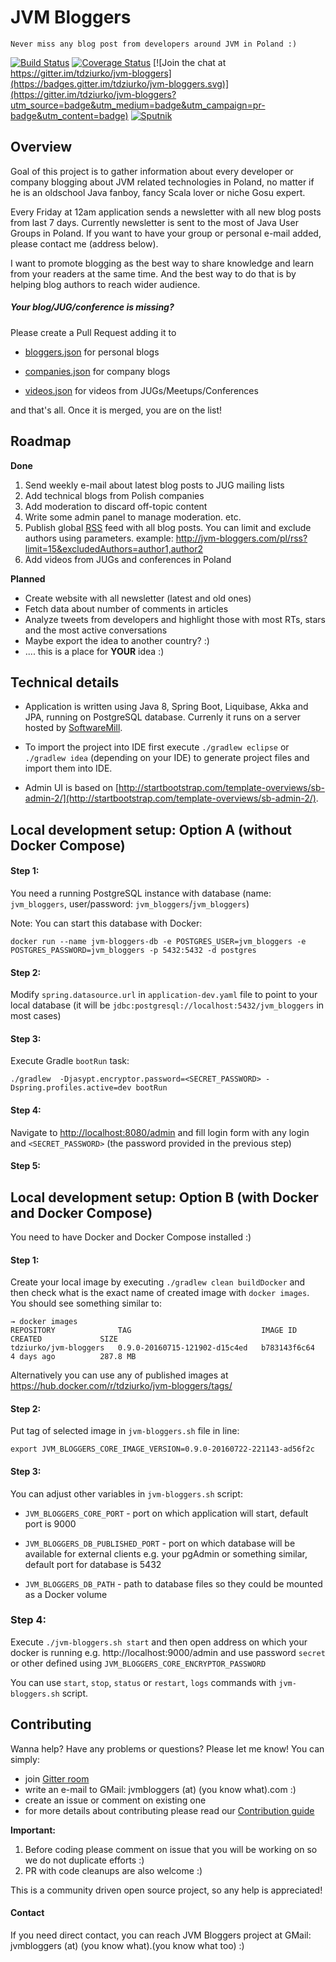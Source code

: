 # JVM Bloggers

    Never miss any blog post from developers around JVM in Poland :)

[![Build Status](https://travis-ci.org/tdziurko/jvm-bloggers.svg?branch=master)](https://travis-ci.org/tdziurko/jvm-bloggers)  [![Coverage Status](https://coveralls.io/repos/tdziurko/jvm-bloggers/badge.svg?branch=master&service=github)](https://coveralls.io/github/tdziurko/jvm-bloggers?branch=master)  [![Join the chat at https://gitter.im/tdziurko/jvm-bloggers](https://badges.gitter.im/tdziurko/jvm-bloggers.svg)](https://gitter.im/tdziurko/jvm-bloggers?utm_source=badge&utm_medium=badge&utm_campaign=pr-badge&utm_content=badge) [![Sputnik](https://sputnik.ci/conf/badge)](https://sputnik.ci/app#/builds/tdziurko/jvm-bloggers)

## Overview
Goal of this project is to gather information about every developer or company blogging about JVM related technologies in Poland, no matter if he is an oldschool 
Java fanboy, fancy Scala lover or niche Gosu expert.

Every Friday at 12am application sends a newsletter with all new blog posts from last 7 days. Currently newsletter is sent to the most of Java User Groups 
in Poland. If you want to have your group or personal e-mail added, please contact me (address below).

I want to promote blogging as the best way to share knowledge and learn from your readers at the same time. And the best way to do that is by helping blog authors to reach wider audience.

##### Your blog/JUG/conference is missing?
Please create a Pull Request adding it to
 
* [bloggers.json](src/main/resources/blogs/bloggers.json) for personal blogs

* [companies.json](src/main/resources/blogs/companies.json) for company blogs

* [videos.json](src/main/resources/blogs/videos.json) for videos from JUGs/Meetups/Conferences

and that's all. Once it is merged, you are on the list!
 
## Roadmap

__Done__

1. Send weekly e-mail about latest blog posts to JUG mailing lists
2. Add technical blogs from Polish companies
3. Add moderation to discard off-topic content
4. Write some admin panel to manage moderation. etc.
5. Publish global [RSS](http://jvm-bloggers.com/pl/rss) feed with all blog posts. You can limit and exclude authors using parameters. example: http://jvm-bloggers.com/pl/rss?limit=15&excludedAuthors=author1,author2 
6. Add videos from JUGs and conferences in Poland

__Planned__
* Create website with all newsletter (latest and old ones)
* Fetch data about number of comments in articles
* Analyze tweets from developers and highlight those with most RTs, stars and the most active conversations
*  Maybe export the idea to another country? :)
* .... this is a place for __YOUR__ idea :)

## Technical details

* Application is written using Java 8, Spring Boot, Liquibase, Akka and JPA, running on PostgreSQL database. Currenly it runs on a server hosted by [SoftwareMill](http://SoftwareMill.com).

* To import the project into IDE first execute `./gradlew eclipse` or `./gradlew idea` (depending on your IDE) to generate project files and import them into IDE.

* Admin UI is based on [http://startbootstrap.com/template-overviews/sb-admin-2/](http://startbootstrap.com/template-overviews/sb-admin-2/).


## Local development setup: Option A (without Docker Compose)
 
#### Step 1: 

You need a running PostgreSQL instance with database (name: `jvm_bloggers`, user/password: `jvm_bloggers`/`jvm_bloggers`)


Note: You can start this database with Docker:

    docker run --name jvm-bloggers-db -e POSTGRES_USER=jvm_bloggers -e POSTGRES_PASSWORD=jvm_bloggers -p 5432:5432 -d postgres

#### Step 2:

Modify `spring.datasource.url` in `application-dev.yaml` file to point to your local database (it will be `jdbc:postgresql://localhost:5432/jvm_bloggers` in most cases) 

#### Step 3:

Execute Gradle `bootRun` task:

    ./gradlew  -Djasypt.encryptor.password=<SECRET_PASSWORD> -Dspring.profiles.active=dev bootRun

#### Step 4:

Navigate to [http://localhost:8080/admin](http://localhost:8080/admin) and fill login form with any login and `<SECRET_PASSWORD>` (the password provided in the previous step)

#### Step 5:

## Local development setup: Option B (with Docker and Docker Compose)

You need to have Docker and Docker Compose installed :)

#### Step 1:

Create your local image by executing `./gradlew clean buildDocker` and then check what is the exact name of created image with `docker images`. You should see something similar to:

    → docker images
    REPOSITORY              TAG                             IMAGE ID            CREATED             SIZE
    tdziurko/jvm-bloggers   0.9.0-20160715-121902-d15c4ed   b783143f6c64        4 days ago          287.8 MB

Alternatively you can use any of published images at https://hub.docker.com/r/tdziurko/jvm-bloggers/tags/
 
#### Step 2:

Put tag of selected image in `jvm-bloggers.sh` file in line:
    
    export JVM_BLOGGERS_CORE_IMAGE_VERSION=0.9.0-20160722-221143-ad56f2c

#### Step 3:

You can adjust other variables in `jvm-bloggers.sh` script:

* `JVM_BLOGGERS_CORE_PORT` - port on which application will start, default port is 9000

* `JVM_BLOGGERS_DB_PUBLISHED_PORT` - port on which database will be available for external clients e.g. your pgAdmin or something similar, default port for database is 5432
 
* `JVM_BLOGGERS_DB_PATH` - path to database files so they could be mounted as a Docker volume 


### Step 4:

Execute `./jvm-bloggers.sh start` and then open address on which your docker is running e.g. http://localhost:9000/admin and use password `secret` or other defined using `JVM_BLOGGERS_CORE_ENCRYPTOR_PASSWORD` 

You can use `start`, `stop`, `status` or `restart`, `logs` commands with `jvm-bloggers.sh` script.

## Contributing

Wanna help? Have any problems or questions? Please let me know! You can simply:

* join [Gitter room](https://gitter.im/tdziurko/jvm-bloggers)
* write an e-mail to GMail: jvmbloggers (at) (you know what).com :)
* create an issue or comment on existing one 
* for more details about contributing please read our [Contribution guide](CONTRIBUTING.md)


**Important:** 

1. Before coding please comment on issue that you will be working on so we do not duplicate efforts :)
2. PR with code cleanups are also welcome :)

This is a community driven open source project, so any help is appreciated!

#### Contact

If you need direct contact, you can reach JVM Bloggers project at GMail: jvmbloggers (at) (you know what).(you know what too) :)
